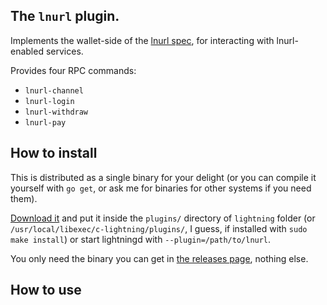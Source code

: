 ## The `lnurl` plugin.

Implements the wallet-side of the [lnurl spec](https://github.com/btcontract/lnurl-rfc/blob/master/spec.md), for interacting with lnurl-enabled services.

Provides four RPC commands:

 * `lnurl-channel`
 * `lnurl-login`
 * `lnurl-withdraw`
 * `lnurl-pay`

## How to install

This is distributed as a single binary for your delight (or you can compile it yourself with `go get`, or ask me for binaries for other systems if you need them).

[Download it](https://github.com/fiatjaf/lightningd-gjson-rpc/releases) and put it inside the `plugins/` directory of `lightning` folder (or `/usr/local/libexec/c-lightning/plugins/`, I guess, if installed with `sudo make install`) or start lightningd with `--plugin=/path/to/lnurl`.

You only need the binary you can get in [the releases page](https://github.com/fiatjaf/lightningd-gjson-rpc/releases), nothing else.

## How to use
